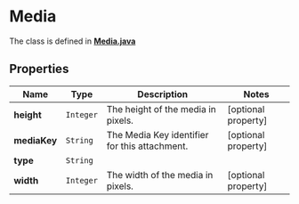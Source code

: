 

# Media

The class is defined in **[Media.java](../../src/main/java/example/micronaut/model/Media.java)**

## Properties

Name | Type | Description | Notes
------------ | ------------- | ------------- | -------------
**height** | `Integer` | The height of the media in pixels. |  [optional property]
**mediaKey** | `String` | The Media Key identifier for this attachment. |  [optional property]
**type** | `String` |  | 
**width** | `Integer` | The width of the media in pixels. |  [optional property]






